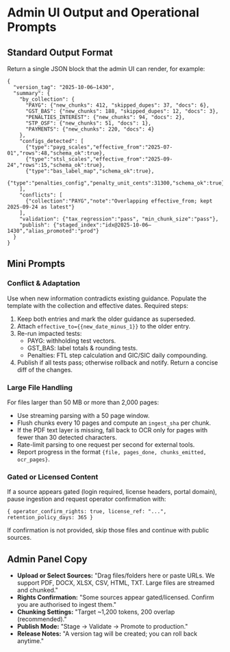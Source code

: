 # Admin UI Output and Operational Prompts

## Standard Output Format

Return a single JSON block that the admin UI can render, for example:

```
{
  "version_tag": "2025-10-06–1430",
  "summary": {
    "by_collection": {
      "PAYG": {"new_chunks": 412, "skipped_dupes": 37, "docs": 6},
      "GST_BAS": {"new_chunks": 188, "skipped_dupes": 12, "docs": 3},
      "PENALTIES_INTEREST": {"new_chunks": 94, "docs": 2},
      "STP_OSF": {"new_chunks": 51, "docs": 1},
      "PAYMENTS": {"new_chunks": 220, "docs": 4}
    },
    "configs_detected": [
      {"type":"payg_scales","effective_from":"2025-07-01","rows":48,"schema_ok":true},
      {"type":"stsl_scales","effective_from":"2025-09-24","rows":15,"schema_ok":true},
      {"type":"bas_label_map","schema_ok":true},
      {"type":"penalties_config","penalty_unit_cents":31300,"schema_ok":true}
    ],
    "conflicts": [
      {"collection":"PAYG","note":"Overlapping effective_from; kept 2025-09-24 as latest"}
    ],
    "validation": {"tax_regression":"pass", "min_chunk_size":"pass"},
    "publish": {"staged_index":"idx@2025-10-06–1430","alias_promoted":"prod"}
  }
}
```

## Mini Prompts

### Conflict & Adaptation

Use when new information contradicts existing guidance. Populate the template with the collection and effective dates. Required steps:

1. Keep both entries and mark the older guidance as superseded.
2. Attach `effective_to={{new_date_minus_1}}` to the older entry.
3. Re-run impacted tests:
   - PAYG: withholding test vectors.
   - GST_BAS: label totals & rounding tests.
   - Penalties: FTL step calculation and GIC/SIC daily compounding.
4. Publish if all tests pass; otherwise rollback and notify. Return a concise diff of the changes.

### Large File Handling

For files larger than 50 MB or more than 2,000 pages:

- Use streaming parsing with a 50 page window.
- Flush chunks every 10 pages and compute an `ingest_sha` per chunk.
- If the PDF text layer is missing, fall back to OCR only for pages with fewer than 30 detected characters.
- Rate-limit parsing to one request per second for external tools.
- Report progress in the format `{file, pages_done, chunks_emitted, ocr_pages}`.

### Gated or Licensed Content

If a source appears gated (login required, license headers, portal domain), pause ingestion and request operator confirmation with:

```
{ operator_confirm_rights: true, license_ref: "...", retention_policy_days: 365 }
```

If confirmation is not provided, skip those files and continue with public sources.

## Admin Panel Copy

- **Upload or Select Sources:** "Drag files/folders here or paste URLs. We support PDF, DOCX, XLSX, CSV, HTML, TXT. Large files are streamed and chunked."
- **Rights Confirmation:** "Some sources appear gated/licensed. Confirm you are authorised to ingest them."
- **Chunking Settings:** "Target ~1,200 tokens, 200 overlap (recommended)."
- **Publish Mode:** "Stage → Validate → Promote to production."
- **Release Notes:** "A version tag will be created; you can roll back anytime."
